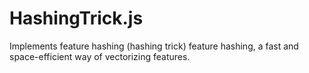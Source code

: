 # HashingTrick.js
Implements feature hashing (hashing trick) feature hashing, a fast and space-efficient way of vectorizing features.
